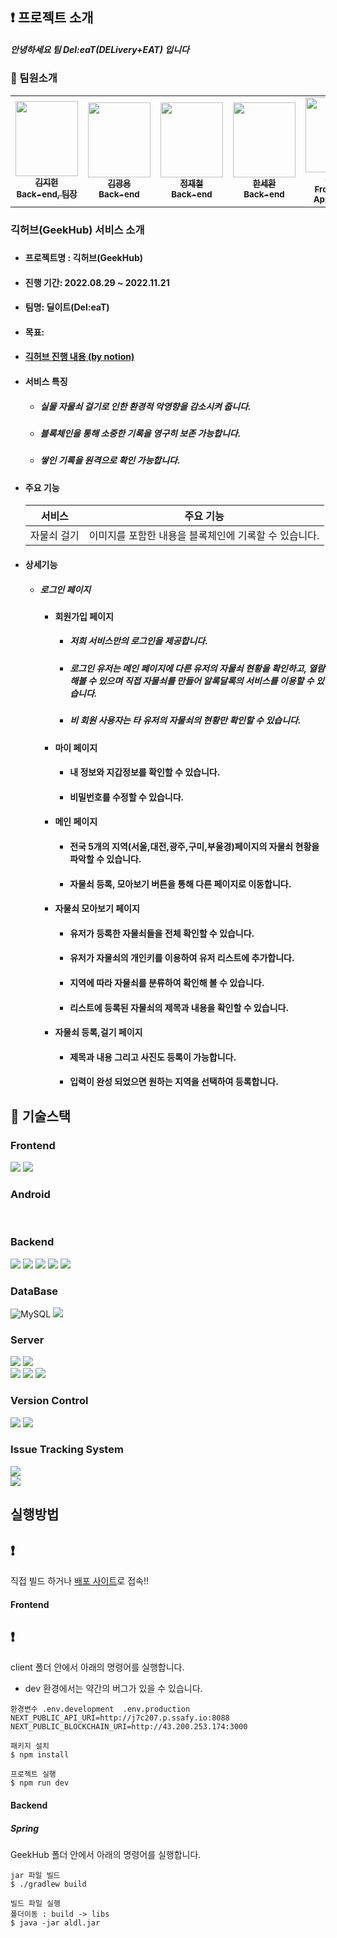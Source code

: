 ## :exclamation: 프로젝트 소개

##### 안녕하세요 팀 Del:eaT(DELivery+EAT) 입니다

### :raising_hand: 팀원소개

<table>
  <tr>
      <td align="center"><a href="https://github.com/positivehun/"><img src="https://avatars.githubusercontent.com/u/46879750?v=4" width="100px;" height="120px;" alt=""/><br /><sub><b>김지헌<br>Back-end, 팀장</b></sub></a><br /></td>      
      <td align="center"><a href="https://github.com/kky0455"><img src="https://avatars.githubusercontent.com/u/97174109?v=4" width="100px;" height="120px;" alt=""/><br /><sub><b>김광용<br>Back-end</b></sub></a><br /></td>      
      <td align="center"><a href="https://github.com/paneko3"><img src="https://avatars.githubusercontent.com/u/34058812?v=4" width="100px;" height="120px;" alt=""/><br /><sub><b>정재철<br>Back-end</b></sub></a><br /></td>
      <td align="center"><a href="https://github.com/abovenormal"><img src="https://avatars.githubusercontent.com/u/51263415?v=4" width="100px;" height="120px;" alt=""/><br /><sub><b>한세환<br>Back-end<br/></b></sub></a></td>
      <td align="center"><a href="https://github.com/Xsungmin"><img src="https://avatars.githubusercontent.com/u/97585835?v=4" width="100px;" height="120px;" alt=""/><br /><sub><b>김성민<br>Front-end,<br/>Application</b></sub></a><br /></td>
      <td align="center"><a href="https://github.com/hanggeee"><img src="https://avatars.githubusercontent.com/u/97644412?v=4" width="100px;" height="120px;" alt=""/><br /><sub><b>윤형준<br>Front-end,<br/>Web</b></sub></a><br /></td>

  </tr>
</table>

### 긱허브(GeekHub) 서비스 소개

#####

- #### 프로젝트명 : 긱허브(GeekHub)

- #### 진행 기간: 2022.08.29 ~ 2022.11.21

- #### 팀명: 딜이트(Del:eaT)

- #### 목표:

- #### [긱허브 진행 내용 (by notion)](https://handy-beryllium-5b4.notion.site/07d2efefde7d407eb2ca911da5fa8f7d)

- #### 서비스 특징

  - ##### 실물 자물쇠 걸기로 인한 환경적 악영향을 감소시켜 줍니다.

  - ##### 블록체인을 통해 소중한 기록을 영구히 보존 가능합니다.

  - ##### 쌓인 기록을 원격으로 확인 가능합니다.

- #### 주요 기능

  | 서비스      | 주요 기능                                             |
  | ----------- | ----------------------------------------------------- |
  | 자물쇠 걸기 | 이미지를 포함한 내용을 블록체인에 기록할 수 있습니다. |

- #### 상세기능

  - ##### 로그인 페이지

    - #### 회원가입 페이지

      - ##### 저희 서비스만의 로그인을 제공합니다.
      - ##### 로그인 유저는 메인 페이지에 다른 유저의 자물쇠 현황을 확인하고, 열람해볼 수 있으며 직접 자물쇠를 만들어 알록달록의 서비스를 이용할 수 있습니다.
      - ##### 비 회원 사용자는 타 유저의 자물쇠의 현황만 확인할 수 있습니다.

    - #### 마이 페이지

      - #### 내 정보와 지갑정보를 확인할 수 있습니다.
      - #### 비밀번호를 수정할 수 있습니다.

    - #### 메인 페이지

      - #### 전국 5개의 지역(서울,대전,광주,구미,부울경)페이지의 자물쇠 현황을 파악할 수 있습니다.
      - #### 자물쇠 등록, 모아보기 버튼을 통해 다른 페이지로 이동합니다.

    - #### 자물쇠 모아보기 페이지

      - #### 유저가 등록한 자물쇠들을 전체 확인할 수 있습니다.
      - #### 유저가 자물쇠의 개인키를 이용하여 유저 리스트에 추가합니다.
      - #### 지역에 따라 자물쇠를 분류하여 확인해 볼 수 있습니다.
      - #### 리스트에 등록된 자물쇠의 제목과 내용을 확인할 수 있습니다.

    - #### 자물쇠 등록,걸기 페이지

      - #### 제목과 내용 그리고 사진도 등록이 가능합니다.
      - #### 입력이 완성 되었으면 원하는 지역을 선택하여 등록합니다.

## :wrench: 기술스택

### Frontend

<img src="https://img.shields.io/badge/Tailwind%20CSS-06B6D4?style=for-the-badge&logo=TailwindCss&logoColor=white"/>
<img src="https://img.shields.io/badge/recoil-black?style=for-the-badge&logoColor=white"/>

<br />

### Android

<br />

### Backend

<img src="https://img.shields.io/badge/Java-1E8CBE?style=flat-square&logo=OpenJDK&logoColor=white">
<img src="https://img.shields.io/badge/SpringBoot-6DB33F?style=for-the-badge&logo=Spring Boot&logoColor=white">
<img src="https://img.shields.io/badge/Gradle-02303A.svg?style=for-the-badge&logo=Gradle&logoColor=white">
<img src="https://img.shields.io/badge/Spring Security-6DB33F?style=for-the-badge&logo=Spring Security&logoColor=white">
<img src="https://img.shields.io/badge/Apache Tomcat-F8DC75?style=for-the-badge&logo=Apache Tomcat&logoColor=black">

<br />

### DataBase

<img alt="MySQL" src="https://img.shields.io/badge/mysql-4479A1?style=for-the-badge&logo=mysql&logoColor=white"/> 
<img src="https://img.shields.io/badge/MongoDB-47A248?style=flat-square&logo=MongoDB&logoColor=white"><br />

### Server

<img src="https://img.shields.io/badge/Amazon EC2-FF9900?style=for-the-badge&logo=Amazon EC2&logoColor=white"> 
<img src="https://img.shields.io/badge/Amazon S3-569A31?style=for-the-badge&logo=Amazon S3&logoColor=white">
<br />

<img src="https://img.shields.io/badge/Nginx-RED?style=for-the-badge&logo=Nginx&logoColor=white">
<img src="https://img.shields.io/badge/Docker-2496ED?style=for-the-badge&logo=Docker&logoColor=white">
<img src="https://img.shields.io/badge/JENKINS-D24939?style=for-the-badge&logo=jenkins&logoColor=white"> <br />

### **Version Control**

<img src="https://img.shields.io/badge/GitLab-FC6D26?style=for-the-badge&logo=GitLab&logoColor=white">
<img src="https://img.shields.io/badge/Git-F05032?style=for-the-badge&logo=Git&logoColor=white">

### **Issue Tracking System**

<img src="https://img.shields.io/badge/jira-%230A0FFF.svg?style=for-the-badge&logo=jira&logoColor=white"> <br />
<img src="https://img.shields.io/badge/Notion-%23000000.svg?style=for-the-badge&logo=notion&logoColor=white">

## 실행방법

## :exclamation:

직접 빌드 하거나 [배포 사이트]()로 접속!!

#### Frontend

## :exclamation:

client 폴더 안에서 아래의 명령어를 실행합니다.

- dev 환경에서는 약간의 버그가 있을 수 있습니다.

```
환경변수 .env.development  .env.production
NEXT_PUBLIC_API_URI=http://j7c207.p.ssafy.io:8088
NEXT_PUBLIC_BLOCKCHAIN_URI=http://43.200.253.174:3000

```

```
패키지 설치
$ npm install
```

```
프로젝트 실행
$ npm run dev
```

#### Backend <br/>

##### Spring <br />

GeekHub 폴더 안에서 아래의 명령어를 실행합니다.

```
jar 파일 빌드
$ ./gradlew build
```

```
빌드 파일 실행
폴더이동 : build -> libs
$ java -jar aldl.jar
```
